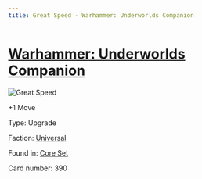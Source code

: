 ```yaml
---
title: Great Speed - Warhammer: Underworlds Companion
---
```


# [Warhammer: Underworlds Companion](https://guidokessels.github.io/wh-underworlds)

  

![Great Speed](https://warhammerunderworlds.com/wp-content/uploads/sites/6/2017/12/390_ENG-Great-Speed.png)

+1 Move

Type: Upgrade

Faction: [Universal](https://guidokessels.github.io/wh-underworlds/factions/universal)

Found in: [Core Set](https://guidokessels.github.io/wh-underworlds/locations/core-set)

Card number: 390
